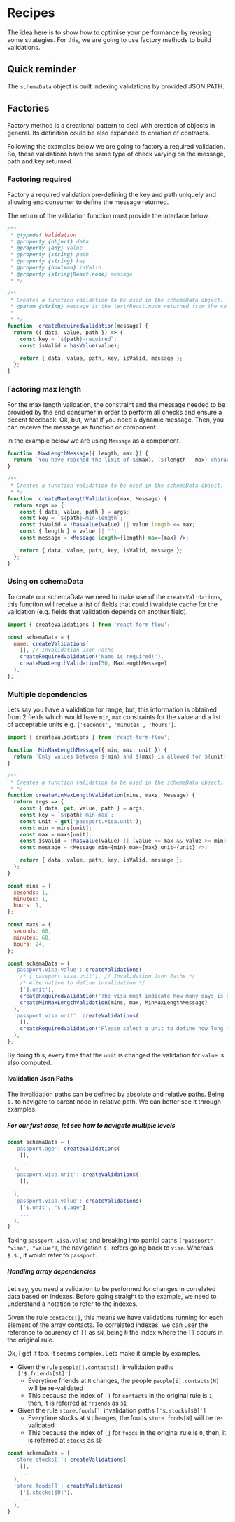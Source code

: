 # Recipes

The idea here is to show how to optimise your performance by reusing some strategies. For this, we are going to use factory methods to build validations.

## Quick reminder

The `schemaData` object is built indexing validations by provided JSON PATH.

## Factories

Factory method is a creational pattern to deal with creation of objects in general. Its definition could be also expanded to creation of contracts.

Following the examples below we are going to factory a required validation. So, these validations have the same type of check varying on the message, path and key returned.

### Factoring required

Factory a required validation pre-defining the key and path uniquely and allowing end consumer to define the message returned.

The return of the validation function must provide the interface below.

```js
/**
 * @typedef Validation
 * @property {object} data
 * @property {any} value
 * @property {string} path
 * @property {string} key
 * @property {boolean} isValid
 * @property {string|React.node} message
 * */
```

```js
/**
 * Creates a function validation to be used in the schemaData object.
 * @param {string} message is the text/React.node returned from the validation
 *
 * */
function  createRequiredValidation(message) {
  return ({ data, value, path }) => {
    const key = `${path}-required`;
    const isValid = hasValue(value);

    return { data, value, path, key, isValid, message };
  };
}
```

### Factoring max length

For the max length validation, the constraint and the message needed to be provided by the end consumer in order to perform all checks and ensure a decent feedback. Ok, but, what if you need a dynamic message. Then, you can receive the message as function or component.

In the example below we are using `Message` as a component.

```jsx
function  MaxLengthMessage({ length, max }) {
  return `You have reached the limit of ${max}. (${length - max} character(s) beyond it)`;
}
```

```jsx
/**
 * Creates a function validation to be used in the schemaData object.
 * */
function  createMaxLengthValidation(max, Message) {
  return args => {
    const { data, value, path } = args;
    const key = `${path}-min-length`;
    const isValid = !hasValue(value) || value.length <= max;
    const { length } = value || '';
    const message = <Message length={length} max={max} />;

    return { data, value, path, key, isValid, message };
  };
}
```

### Using on schemaData

To create our schemaData we need to make use of the `createValidations`, this function will receive a list of fields that could invalidate cache for the validation (e.g. fields that validation depends on another field).

```jsx
import { createValidations } from 'react-form-flow';

const schemaData = {
  name: createValidations(
    [], // Invalidation Json Paths
    createRequiredValidation('Name is required!'),
    createMaxLengthValidation(50, MaxLengthMessage)
  ),
};
```

### Multiple dependencies

Lets say you have a validation for range, but, this information is obtained from 2 fields which would have `min`, `max` constraints for the value and a list of acceptable units e.g. `['seconds', 'minutes', 'hours']`.

```js
import { createValidations } from 'react-form-flow';

function  MinMaxLengthMessage({ min, max, unit }) {
  return `Only values between ${min} and ${max} is allowed for ${unit}.`;
}

/**
 * Creates a function validation to be used in the schemaData object.
 * */
function createMinMaxLengthValidation(mins, maxs, Message) {
  return args => {
    const { data, get, value, path } = args;
    const key = `${path}-min-max`;
    const unit = get('passport.visa.unit');
    const min = mins[unit];
    const max = maxs[unit];
    const isValid = !hasValue(value) || (value <= max && value >= min);
    const message = <Message min={min} max={max} unit={unit} />;

    return { data, value, path, key, isValid, message };
  };
}

const mins = {
  seconds: 1,
  minutes: 1,
  hours: 1,
};

const maxs = {
  seconds: 60,
  minutes: 60,
  hours: 24,
};

const schemaData = {
  'passport.visa.value': createValidations(
    /* ['passport.visa.unit'], // Invalidation Json Paths */
    /* Alternative to define invalidation */
    ['$.unit'],
    createRequiredValidation('The visa must indicate how many days is allowed to stay.'),
    createMinMaxLengthValidation(mins, max, MinMaxLengthMessage)
  ),
  'passport.visa.unit': createValidations(
    [],
    createRequiredValidation('Please select a unit to define how long the visa is valid.')
  ),
};
```

By doing this, every time that the `unit` is changed the validation for `value` is also computed.

#### Ivalidation Json Paths

The invalidation paths can be defined by absolute and relative paths. Being `$.` to navigate to parent node in relative path. We can better see it through examples.

##### For our first case, let see how to navigate multiple levels

```js
const schemaData = {
  'passport.age': createValidations(
    [],
    ...
  ),
  'passport.visa.unit': createValidations(
    [],
    ...
  ),
  'passport.visa.value': createValidations(
    ['$.unit', '$.$.age'],
    ...
  ),
}
```

Taking `passport.visa.value` and breaking into partial paths `["passport", "visa", "value"]`, the navigation `$.` refers going back to `visa`. Whereas `$.$.`, it would refer to `passport`.

##### Handling array dependencies

Let say, you need a validation to be performed for changes in correlated data based on indexes. Before going straight to the example, we need to understand a notation to refer to the indexes.

Given the rule `contacts[]`, this means we have validations running for each element of the array contacts. To correlated indexes, we can user the reference to ocurency of `[]` as `$N`, being `N` the index where the `[]` occurs in the original rule.

Ok, I get it too. It seems complex. Lets make it simple by examples.

- Given the rule `people[].contacts[]`, invalidation paths `['$.friends[$1]']`
  - Everytime friends at `N` changes, the people `people[i].contacts[N]` will be re-validated
  - This because the index of `[]` for `contacts` in the original rule is `1`, then, it is referred at `friends` as `$1`
- Given the rule `store.foods[]`, invalidation paths `['$.stocks[$0]']`
  - Everytime stocks at `N` changes, the foods `store.foods[N]` will be re-validated
  - This because the index of `[]` for `foods` in the original rule is `0`, then, it is referred at `stocks` as `$0`



```js
const schemaData = {
  'store.stocks[]': createValidations(
    [],
    ...
  ),
  'store.foods[]': createValidations(
    ['$.stocks[$0]'],
    ...
  ),
}
```
